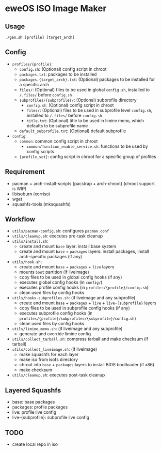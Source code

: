 # eweOS ISO Image Maker

## Usage

```
./gen.sh [profile] [target_arch]
```

## Config

- `profiles/{profile}`: 
  - `config.sh`: (Optional) config script in chroot
  - `packages.txt`: packages to be installed
  - `packages.{target_arch}.txt`: (Optional) packages to be installed for a specific arch
  - `files/`: (Optional) files to be used in global `config.sh`, installed to `/.files/` before `config.sh`
  - `subprofiles/{subprofile}/`: (Optional) subprofile directory
    - `config.sh`: (Optional) config script in chroot
    - `files/`: (Optional) files to be used in subprofile level `config.sh`, installed to `/.files/` before `config.sh`
    - `title.txt`: (Optional) title to be used in limine menu, which defaults to be subprofile name
  - `default_subprofile.txt`: (Optional) default subprofile
- `config`:
  - `common`: common config script in chroot
    - `common/function_enable_service.sh`: functions to be used by config scripts
  - `{profile_set}`: config script in chroot for a specific group of profiles


## Requirement

- pacman + arch-install-scripts (pacstrap + arch-chroot) (chroot support is WIP)
- libisoburn (xorriso)
- wget
- squashfs-tools (mksquashfs)

## Workflow

- `utils/pacman-config.sh`: configures `pacman.conf`
- `utils/cleanup.sh`: executes pre-task cleanup
- `utils/install.sh`:
  - create and mount `base` layer: install base system
  - create and mount `base` + `packages` layers: install packages, install arch-specific packages (if any)
- `utils/hook.sh`: 
  - create and mount `base` + `packages` + `live` layers
  - mounts `boot` partition (if liveimage)
  - copy files to be used in global config hooks (if any)
  - executes global config hooks (in `config/`)
  - executes profile config hooks (in `profiles/{profile}/config.sh`)
  - clean used files by config hooks
- `utils/hooks-subprofiles.sh`: (if liveimage and any subprofile)
  - create and mount `base` + `packages` + `live` + `live-{subprofile}` layers
  - copy files to be used in subprofile config hooks (if any)
  - executes subprofile config hooks (in `profiles/{profile}/subprofiles/{subprofile}/config.sh`)
  - clean used files by config hooks
- `utils/limine_menu.sh`: (if liveimage and any subprofile)
  - generate and override limine config
- `utils/collect_tarball.sh`: compress tarball and make checksum (if tarball)
- `utils/collect_liveimage.sh`: (if liveimage)
  - make squashfs for each layer
  - make iso from isofs directory
  - chroot into `base` + `packages` layers to install BIOS bootloader (if x86)
  - make checksum
- `utils/cleanup.sh`: executes post-task cleanup

## Layered Squashfs

- base: base packages
- packages: profile packages
- live: profile live config
- live-{subprofile}: subprofile live config

## TODO

- create local repo in iso

